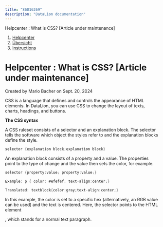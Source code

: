 ```yaml
---
title: "86016269"
description: "DataLion documentation"
---
```


Helpcenter : What is CSS? \[Article under maintenance\]  

1.  [Helpcenter](index.html)
2.  [Übersicht](2982609.html)
3.  [Instructions](Instructions_85524497.html)

# Helpcenter : What is CSS? \[Article under maintenance\]

Created by Mario Bacher on Sept. 20, 2024

CSS is a language that defines and controls the appearance of HTML elements. In DataLion, you can use CSS to change the layout of texts, charts, headings, and buttons.

**The CSS syntax**

A CSS ruleset consists of a selector and an explanation block. The selector tells the software which object the styles refer to and the explanation blocks define the style.

```java
selector {explanation block;explanation block}
```

An explanation block consists of a property and a value. The properties point to the type of change and the value then sets the color, for example.

```java
selector {property:value; property:value;}
```

```java
Example: p { color: #efefef; text-align:center;}
```

```java
Translated: textblock{color:gray;text-align:center;}
```

In this example, the color is set to a specific hex (alternatively, an RGB value can be used) and the text is centered. Here, the selector points to the HTML element <p>, which stands for a normal text paragraph.